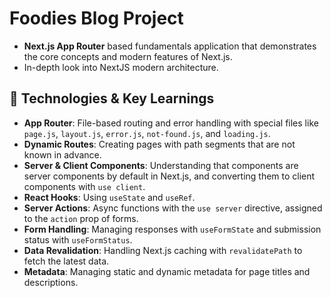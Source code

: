 # Foodies Blog Project

- **Next.js App Router** based fundamentals application that demonstrates the core concepts and modern features of Next.js. 
- In-depth look into NextJS modern architecture.


## 🚀 Technologies & Key Learnings

- **App Router**: File-based routing and error handling with special files like `page.js`, `layout.js`, `error.js`, `not-found.js`, and `loading.js`.  
- **Dynamic Routes**: Creating pages with path segments that are not known in advance.  
- **Server & Client Components**: Understanding that components are server components by default in Next.js, and converting them to client components with `use client`.  
- **React Hooks**: Using `useState` and `useRef`.  
- **Server Actions**: Async functions with the `use server` directive, assigned to the `action` prop of forms.  
- **Form Handling**: Managing responses with `useFormState` and submission status with `useFormStatus`.  
- **Data Revalidation**: Handling Next.js caching with `revalidatePath` to fetch the latest data.  
- **Metadata**: Managing static and dynamic metadata for page titles and descriptions. 

